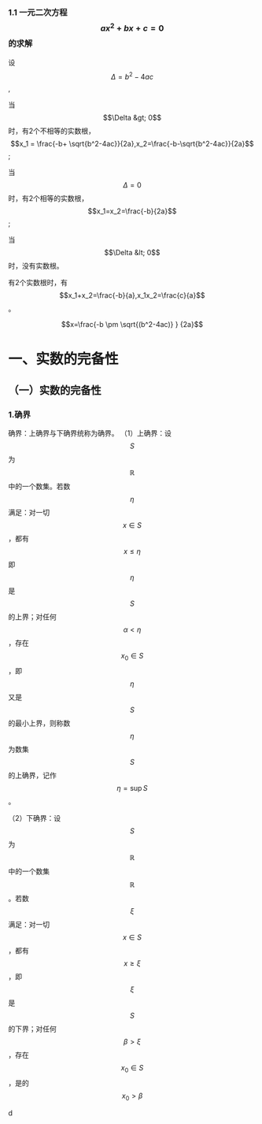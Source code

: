 ### 1.1 一元二次方程$$ax^2+bx+c=0$$的求解

设$$\Delta = b^2-4ac$$,

当$$\Delta &gt; 0$$时，有2个不相等的实数根，$$x_1 = \frac{-b+ \sqrt{b^2-4ac}}{2a},x_2=\frac{-b-\sqrt{b^2-4ac}}{2a}$$;

当$$\Delta = 0$$时，有2个相等的实数根，$$x_1=x_2=\frac{-b}{2a}$$;

当$$\Delta &lt; 0$$时，没有实数根。

有2个实数根时，有$$x_1+x_2=\frac{-b}{a},x_1x_2=\frac{c}{a}$$。

$$x=\frac{-b \pm \sqrt{(b^2-4ac)} } {2a}$$




# 一、实数的完备性
## （一）实数的完备性
### 1.确界
确界：上确界与下确界统称为确界。
（1）上确界：设$$S$$为$$\mathbb{R}$$中的一个数集。若数$$\eta$$满足：对一切$$x\in S$$，都有$$x\leqslant\eta$$即$$\eta$$是$$S$$的上界；对任何$$\alpha < \eta$$，存在$$x_0\in S$$，即$$\eta$$又是$$S$$的最小上界，则称数$$\eta$$为数集$$S$$的上确界，记作$$\eta=\sup S$$。

（2）下确界：设$$S$$为$$\mathbb{R}$$中的一个数集$$\mathbb{R}$$。若数$$\xi$$满足：对一切$$x\in S$$，都有$$x\geqslant\xi$$，即$$\xi$$是$$S$$的下界；对任何$$\beta > \xi$$，存在$$x_0\in S$$，是的$$x_0 > \beta$$




d



























